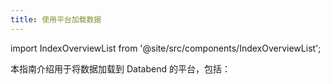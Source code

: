 ```yaml
---
title: 使用平台加载数据
---
```


import IndexOverviewList from '@site/src/components/IndexOverviewList';

本指南介绍用于将数据加载到 Databend 的平台，包括：

<IndexOverviewList />